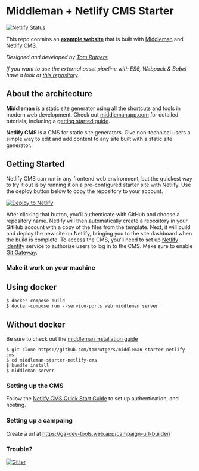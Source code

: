 # Middleman + Netlify CMS Starter

[![Netlify Status](https://api.netlify.com/api/v1/badges/a6c3d057-a31f-4741-bed1-6d454b6be9ca/deploy-status)](https://app.netlify.com/sites/middleman-netlify-cms/deploys)

This repo contains an **[example website](https://middleman-netlify-cms.netlify.com/)** that is built with [Middleman](https://www.middlemanapp.com/) and [Netlify CMS](https://www.netlifycms.org). 

*Designed and developed by [Tom Rutgers](https://www.tomrutgers.nl/)*

*If you want to use the external asset pipeline with ES6, Webpack & Babel have a look at [this repository]( https://github.com/tomrutgers/middleman-webpack-netlify-cms).*

## About the architecture

**Middleman** is a static site generator using all the shortcuts and tools in modern web development. Check out [middlemanapp.com](http://middlemanapp.com/) for detailed tutorials, including a [getting started guide](http://middlemanapp.com/basics/getting-started/).

**Netlify CMS** is a CMS for static site generators. Give non-technical users a simple way to edit and add content to any site built with a static site generator. 

## Getting Started

Netlify CMS can run in any frontend web environment, but the quickest way to try it out is by running it on a pre-configured starter site with Netlify. Use the deploy button below to copy the repository to your account.

<a href="https://app.netlify.com/start/deploy?repository=https://github.com/tomrutgers/middleman-starter-netlify-cms&amp;stack=cms"><img src="https://www.netlify.com/img/deploy/button.svg" alt="Deploy to Netlify"></a>

After clicking that button, you’ll authenticate with GitHub and choose a repository name. Netlify will then automatically create a repository in your GitHub account with a copy of the files from the template. Next, it will build and deploy the new site on Netlify, bringing you to the site dashboard when the build is complete. To access the CMS, you’ll need to set up [Netlify identity](https://www.netlify.com/docs/identity/) service to authorize users to log in to the CMS. Make sure to enable [Git Gateway](https://www.netlify.com/docs/git-gateway/).

### Make it work on your machine

## Using docker
```
$ docker-compose build
$ docker-compose run --service-ports web middleman server
```

## Without docker
Be sure to check out the [middleman installation guide](https://middlemanapp.com/basics/install/)
```
$ git clone https://github.com/tomrutgers/middleman-starter-netlify-cms
$ cd middleman-starter-netlify-cms
$ bundle install
$ middleman server
```

### Setting up the CMS
Follow the [Netlify CMS Quick Start Guide](https://www.netlifycms.org/docs/quick-start/#authentication) to set up authentication, and hosting.

### Setting up a campaing
Create a url at https://ga-dev-tools.web.app/campaign-url-builder/


### Trouble?
[![Gitter](https://badges.gitter.im/netlify/netlify.svg)](https://gitter.im/netlify/NetlifyCMS)
